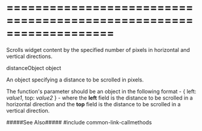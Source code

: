 ===================================================================
===================================================================

<!--shortDescription-->
Scrolls widget content by the specified number of pixels in horizontal and vertical directions.
<!--/shortDescription-->

<!--paramName1-->distanceObject<!--/paramName1-->
<!--paramType1-->object<!--/paramType1-->
<!--paramDescription1-->
An object specifying a distance to be scrolled in pixels.
<!--/paramDescription1-->

<!--fullDescription-->
The function's parameter should be an object in the following format - { left: *value1*, top: *value2* } -  where the **left** field is the distance to be scrolled in a horizontal direction and the **top** field is the distance to be scrolled in a vertical direction.

#####See Also#####
#include common-link-callmethods
<!--/fullDescription-->